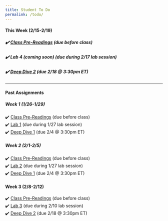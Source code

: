 ```yaml
---
title: Student To Do
permalink: /todo/
---
```

#### This Week (2/15-2/19)
##### ✔️ [Class Pre-Readings](/wk4) (due before class)
##### ✔️ Lab 4 (coming soon)  (due during 2/17 lab session)
##### ✔️ [Deep Dive 2](/dd2) (due 2/18 @ 3:30pm ET)


---

#### Past Assignments

##### Week 1 (1/26-1/29)

✔️ [Class Pre-Readings](/wk1) (due before class)  
✔️ [Lab 1](/lab01) (due during 1/27 lab session)  
✔️ [Deep Dive 1](/dd1) (due 2/4 @ 3:30pm ET)  


##### Week 2 (2/1-2/5)
✔️ [Class Pre-Readings](/wk2) (due before class)  
✔️ [Lab 2](/lab02)  (due during 1/27 lab session)  
✔️ [Deep Dive 1](/dd1) (due 2/4 @ 3:30pm ET)  

#### Week 3 (2/8-2/12)
✔️ [Class Pre-Readings](/wk3) (due before class)  
✔️ [Lab 3](/lab03)  (due during 2/10 lab session)  
✔️ [Deep Dive 2](/dd2) (due 2/18 @ 3:30pm ET)  